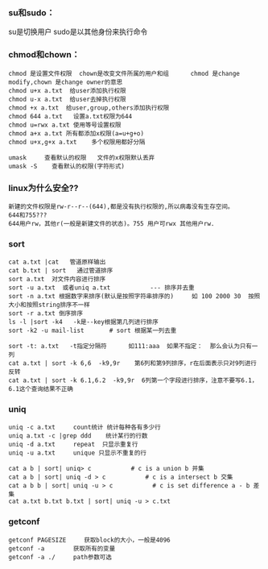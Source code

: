 ### su和sudo：   
su是切换用户  sudo是以其他身份来执行命令

### chmod和chown：   

    chmod 是设置文件权限  chown是改变文件所属的用户和组      chmod 是change modify,chown 是change owner的意思
    chmod u+x a.txt  给user添加执行权限
    chmod u-x a.txt  给user去掉执行权限
    chmod +x a.txt  给user,group,others添加执行权限
    chmod 644 a.txt   设置a.txt权限为644
    chmod u=rwx a.txt 使用等号设置权限
    chmod a+x a.txt 所有都添加x权限(a=u+g+o)
    chmod u+x,g+x a.txt    多个权限用都好分隔

    umask     查看默认的权限   文件的x权限默认丢弃
    umask -S    查看默认的权限(字符形式)

### linux为什么安全??  

    新建的文件权限是rw-r--r--(644),都是没有执行权限的,所以病毒没有生存空间。
    644和755???
    644用户rw，其他r(一般是新建文件的状态)。755 用户可rwx 其他用户rw.


### sort   

    cat a.txt |cat   管道原样输出
    cat b.txt | sort   通过管道排序
    sort a.txt  对文件内容进行排序
    sort -u a.txt  或者uniq a.txt           --- 排序并去重
    sort -n a.txt 根据数字来排序(默认是按照字符串排序的)     如 100 2000 30  按照大小和按照string排序不一样
    sort -r a.txt 倒序排序
    ls -l |sort -k4   -k是--key根据第几列进行排序
    sort -k2 -u mail-list       # sort 根据某一列去重

    sort -t: a.txt   -t指定分隔符      如111:aaa  如果不指定：  那么会认为只有一列
    cat a.txt | sort -k 6,6  -k9,9r    第6列和第9列排序，r在后面表示只对9列进行反转
    cat a.txt | sort -k 6.1,6.2  -k9,9r  6列第一个字段进行排序，注意不要写6.1，6.1这个查询结果不正确

### uniq  

    uniq -c a.txt     count统计 统计每种各有多少行
    uniq a.txt -c |grep ddd    统计某行的行数
    uniq -d a.txt     repeat  只显示重复行
    uniq -u a.txt     unique 只显示不重复的行

    cat a b | sort| uniq> c           # c is a union b 并集
    cat a b | sort| uniq -d > c           # c is a intersect b 交集
    cat a b b | sort| uniq -u > c           # c is set difference a - b 差集
    cat a.txt b.txt b.txt | sort| uniq -u > c.txt

### getconf   

    getconf PAGESIZE     获取block的大小，一般是4096
    getconf -a        获取所有的变量
    getconf -a ./     path参数可选
